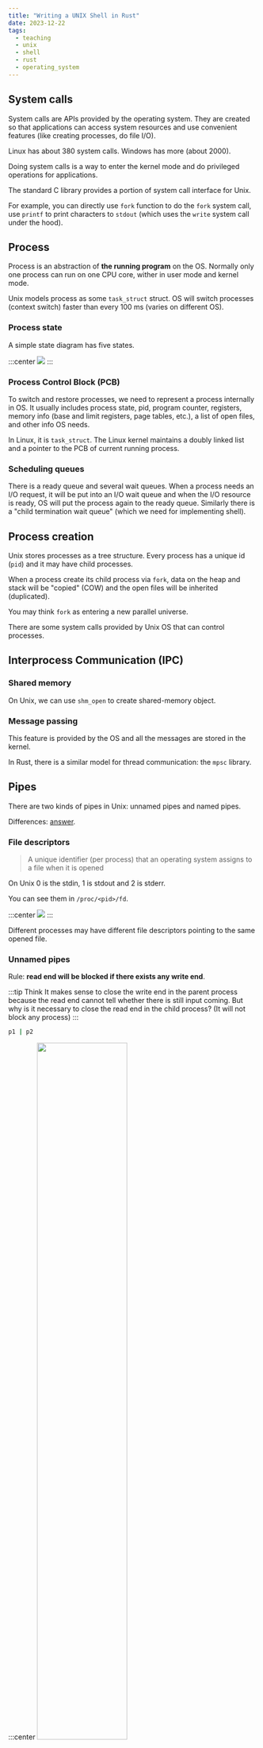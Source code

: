 ```yaml
---
title: "Writing a UNIX Shell in Rust"
date: 2023-12-22
tags:
  - teaching
  - unix
  - shell
  - rust
  - operating_system
---
```


## System calls

System calls are APIs provided by the operating system.
They are created so that applications can access system resources and use convenient features (like creating processes, do file I/O).

Linux has about 380 system calls. Windows has more (about 2000).

Doing system calls is a way to enter the kernel mode and do privileged operations for applications.

The standard C library provides a portion of system call interface for Unix.

For example, you can directly use `fork` function to do the `fork` system call, use `printf` to print characters to `stdout` (which uses the `write` system call under the hood).

## Process

Process is an abstraction of **the running program** on the OS. Normally only one process can run on one CPU core, wither in user mode and kernel mode.

Unix models process as some `task_struct` struct. OS will switch processes (context switch) faster than every 100 ms (varies on different OS).

### Process state

A simple state diagram has five states.

:::center
![](https://upload.wikimedia.org/wikipedia/commons/thumb/8/83/Process_states.svg/600px-Process_states.svg.png)
:::

### Process Control Block (PCB)

To switch and restore processes, we need to represent a process internally in OS. It usually includes process state, pid, program counter, registers, memory info (base and limit registers, page tables, etc.), a list of open files, and other info OS needs.

In Linux, it is `task_struct`. The Linux kernel maintains a doubly linked list and a pointer to the PCB of current running process.

### Scheduling queues

There is a ready queue and several wait queues. When a process needs an I/O request, it will be put into an I/O wait queue and when the I/O resource is ready, OS will put the process again to the ready queue. Similarly there is a "child termination wait queue" (which we need for implementing shell).

## Process creation

Unix stores processes as a tree structure. Every process has a unique id (`pid`) and it may have child processes.

When a process create its child process via `fork`, data on the heap and stack will be "copied" (COW) and the open files will be inherited (duplicated).

You may think `fork` as entering a new parallel universe.

There are some system calls provided by Unix OS that can control processes.

## Interprocess Communication (IPC)

### Shared memory

On Unix, we can use `shm_open` to create shared-memory object.

### Message passing

This feature is provided by the OS and all the messages are stored in the kernel.

In Rust, there is a similar model for thread communication: the `mpsc` library.

## Pipes

There are two kinds of pipes in Unix: unnamed pipes and named pipes.

Differences: [answer](https://unix.stackexchange.com/questions/69057/what-are-the-advantages-of-using-named-pipe-over-unnamed-pipe).

### File descriptors

> A unique identifier (per process) that an operating system assigns to a file when it is opened

On Unix 0 is the stdin, 1 is stdout and 2 is stderr.

You can see them in `/proc/<pid>/fd`.

:::center
![](https://upload.wikimedia.org/wikipedia/commons/thumb/f/f8/File_table_and_inode_table.svg/450px-File_table_and_inode_table.svg.png)
:::

Different processes may have different file descriptors pointing to the same opened file.

### Unnamed pipes

Rule: **read end will be blocked if there exists any write end**.

:::tip Think
It makes sense to close the write end in the parent process because the read end cannot tell whether there is still input coming.
But why is it necessary to close the read end in the child process? (It will not block any process)
:::

```sh
p1 | p2
```

:::center
<img src="../lab/p2.png" style="width:60%" />
<img src="../lab/p2s.png"  style="width:70%; margin-top: 3rem" />
:::

```sh
p1 | p2 | p3
```

:::center
<img src="../lab/p3.png" style="width:80%" />
<img src="../lab/p3s.png"  style="width:85%; margin-top: 3rem" />
:::

### Named pipes

Use `mkfifo` to create named pipes. You need to provide the file path.

:::warning
Named pipes in Unix OS are not bi-directional.
:::

### UNIX syscalls we need

*(The syscall name may not be exactly the same as below)*

- `fork`: used to fork a process
- `exec`: run a new process image in the current process
- `dup2`: duplicate a file descriptor
- `wait`: wait for child processes to complete
- `pipe`: create (unnamed) pipes

## What is a shell?

Try `bash`, `zsh`, or `fish`.

## Our Unix shell features

- Subprocess creation
- Background execution
- Pipes and redirection

Download the [exercise zip](https://github.com/linsyking/OS-Notes/releases/download/lab2/exercise.zip).

Tasks:

- Understand the structure of the code
- Write a `check_prog` function
- Add L/R-redirection call
- Add pipe support

## "Frontend" - Lexer and Parser

We first need to parse the user input.

A hand-written lexer and parser is provided.

## Final product

The source code of the project is on [my github repo](https://github.com/linsyking/OS-Notes/).
